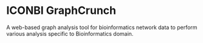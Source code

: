 # ICONBI GraphCrunch
A web-based graph analysis tool for bioinformatics network data to perform various analysis specific to Bioinformatics domain. 
